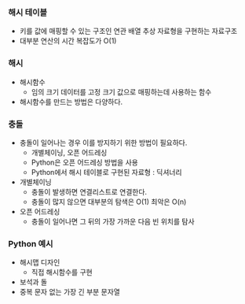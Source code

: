 ### 해시 테이블
- 키를 값에 매핑할 수 있는 구조인 연관 배열 추상 자료형을 구현하는 자료구조
- 대부분 연산의 시간 복잡도가 O(1)

### 해시
- 해시함수
  - 임의 크기 데이터를 고정 크기 값으로 매핑하는데 사용하는 함수
- 해시함수를 만드는 방법은 다양하다.

### 충돌
- 충돌이 일어나는 경우 이를 방지하기 위한 방법이 필요하다.
  - 개별체이닝, 오픈 어드레싱
  - Python은 오픈 어드레싱 방법을 사용
  - Python에서 해시 테이블로 구현된 자료형 : 딕셔너리
- 개별체이닝
  - 충돌이 발생하면 연결리스트로 연결한다.
  - 충돌이 많지 않으면 대부분의 탐색은 O(1) 최악은 O(n)
- 오픈 어드레싱
  - 충돌이 일어나면 그 뒤의 가장 가까운 다음 빈 위치를 탐사

### Python 예시
- 해시맵 디자인
  - 직접 해시함수를 구현
- 보석과 돌
- 중복 문자 없는 가장 긴 부분 문자열
